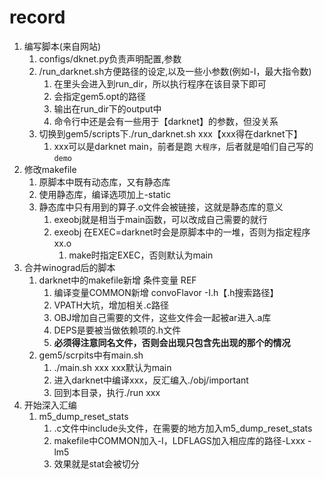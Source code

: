 # record

1. 编写脚本(来自网站)
   1. configs/dknet.py负责声明配置,参数
   2. /run_darknet.sh方便路径的设定,以及一些小参数(例如-I，最大指令数)
      1. 在里头会进入到run_dir，所以执行程序在该目录下即可
      2. 会指定gem5.opt的路径
      3. 输出在run_dir下的output中
      4. 命令行中还是会有一些用于【darknet】的参数，但没关系
   3. 切换到gem5/scripts下./run_darknet.sh xxx【xxx得在darknet下】
      1. xxx可以是darknet main，前者是跑 `大程序`，后者就是咱们自己写的 `demo`
2. 修改makefile
   1. 原脚本中既有动态库，又有静态库
   2. 使用静态库，编译选项加上-static
   3. 静态库中只有用到的算子.o文件会被链接，这就是静态库的意义
      1. exeobj就是相当于main函数，可以改成自己需要的就行
      2. exeobj 在EXEC=darknet时会是原脚本中的一堆，否则为指定程序xx.o
         1. make时指定EXEC，否则默认为main
3. 合并winograd后的脚本
   1. darknet中的makefile新增 条件变量 REF
      1. 编译变量COMMON新增 convoFlavor -I.h【.h搜索路径】
      2. VPATH大坑，增加相关.c路径
      3. OBJ增加自己需要的文件，这些文件会一起被ar进入.a库
      4. DEPS是要被当做依赖项的.h文件
      5. **必须得注意同名文件，否则会出现只包含先出现的那个的情况**
   2. gem5/scrpits中有main.sh
      1. ./main.sh xxx   xxx默认为main
      2. 进入darknet中编译xxx，反汇编入./obj/important
      3. 回到本目录，执行./run xxx
4. 开始深入汇编
   1. m5_dump_reset_stats
      1. .c文件中include头文件，在需要的地方加入m5_dump_reset_stats
      2. makefile中COMMON加入-I，LDFLAGS加入相应库的路径-Lxxx -lm5
      3. 效果就是stat会被切分
